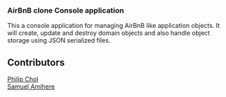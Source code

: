 ### AirBnB clone Console application

This a console application for managing AirBnB like application objects.
It will create, update and destroy domain objects and also handle object storage using JSON serialized files.

## Contributors
  [Philip Chol](https://github.com/cholthi) </br>
  [Samuel Amihere](https://github.com/SamuelAmihere)
